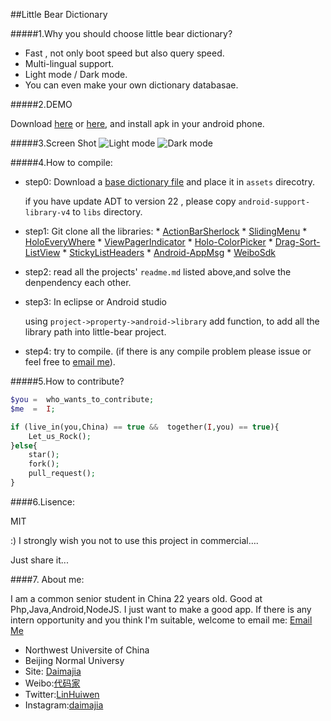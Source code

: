 ##Little Bear Dictionary

#####1.Why you should choose little bear dictionary?

*	Fast , not only boot speed but also query speed.
*	Multi-lingual support.
*	Light mode / Dark mode.
*	You can even make your own dictionary databasae.

#####2.DEMO

Download [here](http://d.pr/f/aX88) or [here](http://url.cn/GMwa03), and install apk in your android phone.


#####3.Screen Shot
![Light mode](http://ww2.sinaimg.cn/mw690/610dc034jw1e4ukdj165nj20aa0i5gnq.jpg)  ![Dark mode](http://ww1.sinaimg.cn/mw690/610dc034jw1e4ukg9f522j20a70i6dh7.jpg)

#####4.How to compile:
*	step0: Download a [base dictionary file](http://pan.baidu.com/share/link?shareid=460425&uk=2936412447) and place it in `assets` direcotry. 
    
    if you have update ADT to version 22 , please copy `android-support-library-v4` to `libs` directory.

*	 step1: Git clone all	the libraries:
	*	[ActionBarSherlock](https://github.com/JakeWharton/ActionBarSherlock)
	*	[SlidingMenu](https://github.com/jfeinstein10/SlidingMenu)
	*	[HoloEveryWhere](https://github.com/Prototik/HoloEverywhere)
	*	[ViewPagerIndicator](https://github.com/JakeWharton/Android-ViewPagerIndicator)
	*	[Holo-ColorPicker](https://github.com/LarsWerkman/HoloColorPicker)
	*	[Drag-Sort-ListView](https://github.com/bauerca/drag-sort-listview)
	*	[StickyListHeaders](https://github.com/emilsjolander/StickyListHeaders)
	*	[Android-AppMsg](https://github.com/johnkil/Android-AppMsg)
	*	[WeiboSdk](https://github.com/mobileresearch/weibo_android_sdk)

*	step2: read all the projects' `readme.md` listed above,and solve the denpendency each other.

*	step3: In eclipse or Android studio

	using `project->property->android->library` add function, to add all the library path into little-bear project.
	
*	step4: try to compile. (if there is any compile problem please issue or feel free to [email me](mailto:smallbeardict@163.com)).

#####5.How to contribute?
```php
$you =  who_wants_to_contribute;
$me  =  I;

if (live_in(you,China) == true &&  together(I,you) == true){
	Let_us_Rock();
}else{
	star();
	fork();
	pull_request();
}
```

####6.Lisence:

MIT

:) I strongly wish you not to use this project in commercial….

Just share it...

####7. About me:
	 
I am a common senior student in China 22 years old. Good at Php,Java,Android,NodeJS. I just want to make a good app. If there is any intern opportunity and you think I'm suitable, welcome to email me:  [Email Me](mailto:smallbeardict@163.com)

*	Northwest Universite of China
*	Beijing Normal Universy
*	Site: [Daimajia](http://www.zhan-dui.com)
*	Weibo:[代码家](http://weibo.com/daimajia)
*	Twitter:[LinHuiwen](http://twitter.com/LinHuiwen)
*	Instagram:[daimajia](http://instagram.com/daimajia)